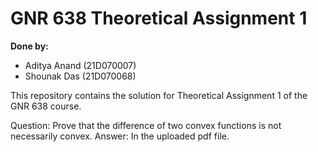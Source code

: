 # GNR 638 Theoretical Assignment 1

**Done by:**

- Aditya Anand (21D070007)
- Shounak Das (21D070068)


This repository contains the solution for Theoretical Assignment 1 of the GNR 638 course.

Question: Prove that the difference of two convex functions is not necessarily convex.
Answer: In the uploaded pdf file.
